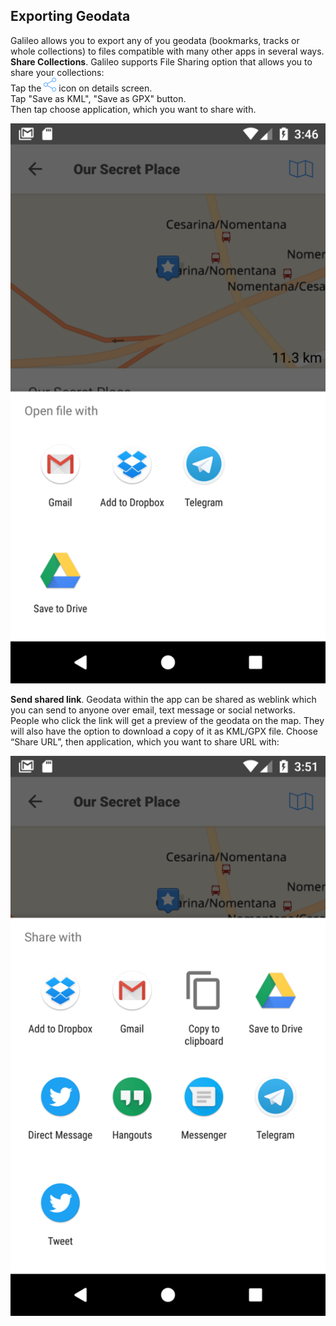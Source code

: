 ## Exporting Geodata

Galileo allows you to export any of you geodata \(bookmarks, tracks or whole collections\) to files compatible with many other apps in several ways.  
**Share Collections**. Galileo supports File Sharing option that allows you to share your collections:  
Tap the ![](/assets/icon_share.png) icon on details screen.  
Tap "Save as KML", "Save as GPX" button.  
Then tap choose application, which you want to share with.

![](/assets/share_bookmark.png)

**Send shared link**. Geodata within the app can be shared as weblink which you can send to anyone over email, text message or social networks. People who click the link will get a preview of the geodata on the map. They will also have the option to download a copy of it as KML/GPX file. Choose “Share URL”, then application, which you want to share URL with:

![](/assets/share_url.png)

